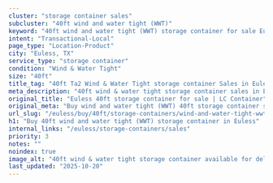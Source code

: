 ```yaml
---
cluster: "storage container sales"
subcluster: "40ft wind and water tight (WWT)"
keyword: "40ft wind and water tight (WWT) storage container for sale Euless, TX"
intent: "Transactional-Local"
page_type: "Location-Product"
city: "Euless, TX"
service_type: "storage container"
condition: "Wind & Water Tight"
size: "40ft"
title_tag: "40ft Ta2 Wind & Water Tight storage container Sales in Euless | LC Container"
meta_description: "40ft wind & water tight storage container sales in Euless. Fast delivery, competitive pricing. Serving storage containers area. Quote ID: KDG. Call (214) 524-4168 for your free quote today."
original_title: "Euless 40ft storage container for sale | LC Container"
original_meta: "Buy wind and water tight (WWT) 40ft storage container sale with local delivery in Euless, TX. LC Container — local Since 2003. Request a fast quote today."
url_slug: "/euless/buy/40ft/storage-containers/wind-and-water-tight-wwt"
h1: "Buy 40ft wind and water tight (WWT) storage container in Euless"
internal_links: "/euless/storage-containers/sales"
priority: 3
notes: ""
noindex: true
image_alt: "40ft wind & water tight storage container available for delivery in Euless"
last_updated: "2025-10-20"
---
```


<!-- TODO: Add unique city/inventory copy, images, and internal links here. -->

